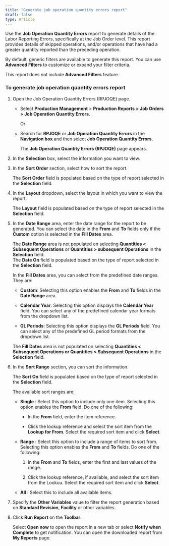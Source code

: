 ```yaml
---
title: "Generate job operation quantity errors report"
draft: false
type: Article
---
```


Use the **Job Operation Quantity Errors** report to generate details of the Labor Reporting Errors, specifically at the Job Order level. This report provides details of skipped operations, and/or operations that have had a greater quantity reported than the preceding operation.

By default, generic filters are available to generate this report. You can use **Advanced Filters** to customize or expand your filter criteria.

This report does not include **Advanced Filters** feature.

### To generate job operation quantity errors report

1. Open the Job Operation Quantity Errors (RPJOQE) page.

    - Select **Production Management** > **Production Reports > Job Orders > Job Operation Quantity Errors**.

        Or

    - Search for **RPJOQE** or **Job Operation Quantity Errors** in the **Navigation box** and then select **Job Operation Quantity Errors.**

        The **Job Operation Quantity Errors (RPJOQE)** page appears.

2. In the **Selection** box, select the information you want to view.

3. In the **Sort Order** section, select how to sort the report.

    The **Sort Order** field is populated based on the type of report selected in the **Selection** field.

4. In the **Layout** dropdown, select the layout in which you want to view the report.

    The **Layout** field is populated based on the type of report selected in the **Selection** field.

5. In the **Date Range** area, enter the date range for the report to be generated. You can select the date in the **From** and **To** fields only if the **Custom** option is selected in the **Fill Dates** area.

    The **Date Range** area is not populated on selecting **Quantities \< Subsequent Operations** or **Quantities > subsequent Operations** in the **Selection** field.  
    The **Date On** field is populated based on the type of report selected in the **Selection** field.

    In the **Fill Dates** area, you can select from the predefined date ranges. They are:

    - **Custom**: Selecting this option enables the **From** and **To** fields in the **Date Range** area.

    - **Calendar Year**: Selecting this option displays the **Calendar Year** field. You can select any of the predefined calendar year formats from the dropdown list.

    - **GL Periods**: Selecting this option displays the **GL Periods** field. You can select any of the predefined GL period formats from the dropdown list.

    The **Fill Dates** area is not populated on selecting **Quantities \< Subsequent Operations or Quantities > Subsequent Operations** in the **Selection** field.

6. In the **Sort Range** section, you can sort the information.

    The **Sort On** field is populated based on the type of report selected in the **Selection** field.

    The available sort ranges are:

    - **Single** : Select this option to include only one item. Selecting this option enables the **From** field. Do one of the following:

        - In the **From** field, enter the item reference.

        - Click the lookup reference and select the sort item from the **Lookup for From**. Select the required sort item and click **Select**.

    - **Range** : Select this option to include a range of items to sort from. Selecting this option enables the **From** and **To** fields. Do one of the following:

        1. In the **From** and **To** fields, enter the first and last values of the range.

        2. Click the lookup reference, if available, and select the sort item from the Lookuu. Select the required sort item and click **Select**.

    - **All** : Select this to include all available items.

7. Specify the **Other Variables** value to filter the report generation based on **Standard Revision**, **Facility** or other variables.

8. Click **Run Report** on the **Toolbar**.

    Select **Open now** to open the report in a new tab or select **Notify when Complete** to get notification. You can open the downloaded report from **My Reports** page.

​